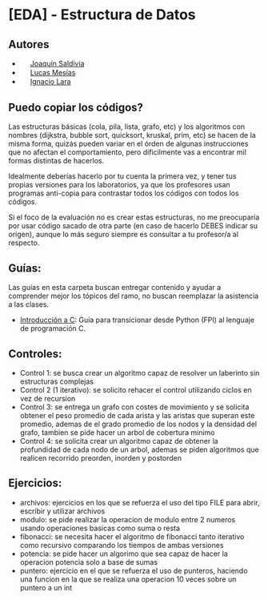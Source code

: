 # [EDA] - Estructura de Datos

## Autores
- <img width="16" style="border-radius:50%;vertical-align:middle" src="https://avatars.githubusercontent.com/u/97257980?v=4"></img> [Joaquín Saldivia](https://github.com/Klefur)
- <img width="16" style="border-radius:50%;vertical-align:middle" src="https://avatars.githubusercontent.com/u/102250934?v=4"></img> [Lucas Mesías](https://github.com/Skyrdow)
- <img width="16" style="border-radius:50%;vertical-align:middle" src="https://avatars.githubusercontent.com/u/71242366?v=4"></img> [Ignacio Lara](https://github.com/kappita)

## Puedo copiar los códigos?
Las estructuras básicas (cola, pila, lista, grafo, etc) y los algoritmos con nombres (dijkstra, bubble sort, quicksort, kruskal, prim, etc) se hacen de la misma forma, quizás pueden variar en el órden de algunas instrucciones que no afectan el comportamiento, pero dificilmente vas a encontrar mil formas distintas de hacerlos.

Idealmente deberías hacerlo por tu cuenta la primera vez, y tener tus propias versiones para los laboratorios, ya que los profesores usan programas anti-copia para contrastar todos los códigos con todos los códigos.

Si el foco de la evaluación no es crear estas estructuras, no me preocuparía por usar código sacado de otra parte (en caso de hacerlo DEBES indicar su origen), aunque lo más seguro siempre es consultar a tu profesor/a al respecto.

## Guías:
Las guías en esta carpeta buscan entregar contenido y ayudar a comprender mejor los tópicos del ramo, no buscan reemplazar la asistencia a las clases.
- [Introducción a C](./Introducción%20a%20C.md): Guía para transicionar desde Python (FPI) al lenguaje de programación C.


## Controles:

- Control 1: se busca crear un algoritmo capaz de resolver un laberinto sin estructuras complejas
- Control 2 (1 iterativo): se solicito rehacer el control utilizando ciclos en vez de recursion
- Control 3: se entrega un grafo con costes de movimiento y se solicita obtener el peso promedio de cada arista y las aristas que superan este promedio, ademas de el grado promedio de los nodos y la densidad del grafo, tambien se pide hacer un arbol de cobertura minimo
- Control 4: se solicita crear un algoritmo capaz de obtener la profundidad de cada nodo de un arbol, ademas se piden algoritmos que realicen recorrido preorden, inorden y postorden

## Ejercicios:

- archivos: ejercicios en los que se refuerza el uso del tipo FILE para abrir, escribir y utilizar archivos
- modulo: se pide realizar la operacion de modulo entre 2 numeros usando operaciones basicas como suma o resta
- fibonacci: se necesita hacer el algoritmo de fibonacci tanto iterativo como recursivo comparando los tiempos de ambas versiones
- potencia: se pide hacer un algorimo que sea capaz de hacer la operacion potencia solo a base de sumas
- puntero: ejercicio en el que se refuerza el uso de punteros, haciendo una funcion en la que se realiza una operacion 10 veces sobre un puntero a un int
